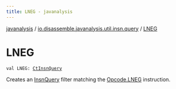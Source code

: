```yaml
---
title: LNEG - javanalysis
---
```


[javanalysis](../index.html) / [io.disassemble.javanalysis.util.insn.query](index.html) / [LNEG](./-l-n-e-g.html)

# LNEG

`val LNEG: `[`CtInsnQuery`](-ct-insn-query/index.html)

Creates an [InsnQuery](-insn-query/index.html) filter matching the [Opcode.LNEG](#) instruction.

